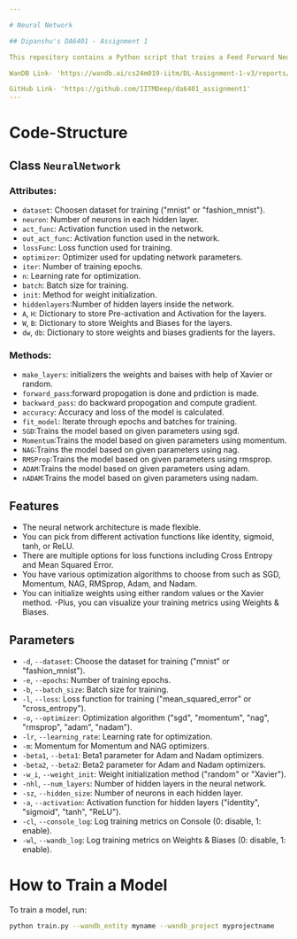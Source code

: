 ```yaml
---

# Neural Network

## Dipanshu's DA6401 - Assignment 1

This repository contains a Python script that trains a Feed Forward Neural Network using NumPy. The neural network is flexible and can be adjusted to work with various configurations. It's great for classifying datasets like MNIST or Fashion MNIST. You can easily customize it by adding different activation functions, loss functions, and other parameters as needed.

WanDB Link- 'https://wandb.ai/cs24m019-iitm/DL-Assignment-1-v3/reports/Dipanshu-s-DA6401-Assignment-1--VmlldzoxMTgzNTk0Nw?accessToken=qsvu7c3llcd2om0ve2kdtcmaqaqycp2d2qd24rwl26n5ehnkcyssxb5id0qrb99m'

GitHub Link- 'https://github.com/IITMDeep/da6401_assignment1'
---
```


# Code-Structure

## Class `NeuralNetwork`

### Attributes:

- `dataset`: Choosen dataset for training ("mnist" or "fashion_mnist").
- `neuron`: Number of neurons in each hidden layer.
- `act_func`: Activation function used in the network.
- `out_act_func`: Activation function used in the network.
- `lossFunc`: Loss function used for training.
- `optimizer`: Optimizer used for updating network parameters.
- `iter`: Number of training epochs.
- `n`: Learning rate for optimization.
- `batch`: Batch size for training.
- `init`: Method for weight initialization.
- `hiddenlayers`:Number of hidden layers inside the network.
- `A`, `H`: Dictionary to store Pre-activation and Activation for the layers.
- `W`, `B`: Dictionary to store Weights and Biases for the layers.
- `dw`, `db`: Dictionary to store weights and biases gradients for the layers.


### Methods:
- `make_layers`: initializers the weights and baises with help of Xavier or random.
- `forward_pass`:forward propogation is done and prdiction is made.
- `backward_pass`: do backward propogation and compute gradient.
- `accuracy`: Accuracy and loss of the model is calculated.
- `fit_model`: Iterate through epochs and batches for training.
- `SGD`:Trains the model based on given parameters using sgd.
- `Momentum`:Trains the model based on given parameters using momentum.
- `NAG`:Trains the model based on given parameters using nag.
- `RMSProp`:Trains the model based on given parameters using rmsprop.
- `ADAM`:Trains the model based on given parameters using adam.
- `nADAM`:Trains the model based on given parameters using nadam.

## Features

- The neural network architecture is made flexible.
- You can pick from different activation functions like identity, sigmoid, tanh, or ReLU.
- There are multiple options for loss functions including Cross Entropy and Mean Squared Error.
- You have various optimization algorithms to choose from such as SGD, Momentum, NAG, RMSprop, Adam, and Nadam.
- You can initialize weights using either random values or the Xavier method.
-Plus, you can visualize your training metrics using Weights & Biases.
 
## Parameters

- `-d`, `--dataset`: Choose the dataset for training ("mnist" or "fashion_mnist").
- `-e`, `--epochs`: Number of training epochs.
- `-b`, `--batch_size`: Batch size for training.
- `-l`, `--loss`: Loss function for training ("mean_squared_error" or "cross_entropy").
- `-o`, `--optimizer`: Optimization algorithm ("sgd", "momentum", "nag", "rmsprop", "adam", "nadam").
- `-lr`, `--learning_rate`: Learning rate for optimization.
- `-m`: Momentum for Momentum and NAG optimizers.
- `-beta1`, `--beta1`: Beta1 parameter for Adam and Nadam optimizers.
- `-beta2`, `--beta2`: Beta2 parameter for Adam and Nadam optimizers.
- `-w_i`, `--weight_init`: Weight initialization method ("random" or "Xavier").
- `-nhl`, `--num_layers`: Number of hidden layers in the neural network.
- `-sz`, `--hidden_size`: Number of neurons in each hidden layer.
- `-a`, `--activation`: Activation function for hidden layers ("identity", "sigmoid", "tanh", "ReLU").
- `-cl`, `--console_log`: Log training metrics on Console (0: disable, 1: enable).
- `-wl`, `--wandb_log`: Log training metrics on Weights & Biases (0: disable, 1: enable).

# How to Train a Model

To train a model, run:

```bash
python train.py --wandb_entity myname --wandb_project myprojectname
